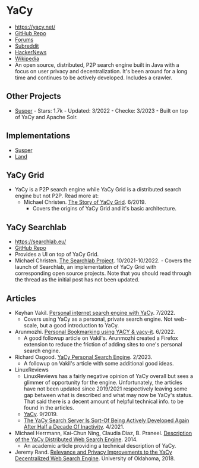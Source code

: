 # YaCy
- https://yacy.net/
- [GitHub Repo](https://github.com/yacy/yacy_search_server)
- [Forums](https://community.searchlab.eu/)
- [Subreddit](https://www.reddit.com/r/YaCy/)
- [HackerNews](https://news.ycombinator.com/item?id=32597309)
- [Wikipedia](https://en.wikipedia.org/wiki/YaCy)
- An open source, distributed, P2P search engine built in Java with a focus on user privacy and decentralization. It's been around for a long time and continues to be actively developed. Includes a crawler.

## Other Projects
- [Susper](https://github.com/fossasia/susper.com) - Stars: 1.7k - Updated: 3/2022 - Checke: 3/2023 - Built on top of YaCy and Apache Solr.

## Implementations
- [Susper](https://susper.com)
- [Land](https://www.land.nrw)

## YaCy Grid
- YaCy is a P2P search engine while YaCy Grid is a distributed search engine but not P2P. Read more at:
    - Michael Christen. [The Story of YaCy Grid](https://community.searchlab.eu/t/the-story-of-yacy-grid/48). 6/2019.
        - Covers the origins of YaCy Grid and it's basic architecture.

## YaCy Searchlab
- https://searchlab.eu/
- [GitHub Repo](https://github.com/yacy/searchlab)
- Provides a UI on top of YaCy Grid.
- Michael Christen. [The Searchlab Project](https://community.searchlab.eu/t/the-searchlab-project/867). 10/2021-10/2022.
        - Covers the launch of Searchlab, an implementation of YaCy Grid with corresponding open source projects. Note that you should read through the thread as the initial post has not been updated.

## Articles
- Keyhan Vakil. [Personal internet search engine with YaCy](https://www.kvakil.me/posts/2022-07-03-yacy-private-search-engine.html). 7/2022.
    - Covers using YaCy as a personal, private search engine. Not web-scale, but a good introduction to YaCy.
- Arunmozhi. [Personal Bookmarking using YACY & yacy-it](https://arunmozhi.in/2022/06/27/personal-bookmarking-using-yacy-yacy-it/). 6/2022.
    - A good followup article on Vakil's. Arunmozhi created a Firefox extension to reduce the friction of adding sites to one's personal search engine.
- Richard Osgood. [YaCy Personal Search Engine](https://www.richardosgood.com/posts/yacy-personal-search-engine/). 2/2023.
    - A followup on Vakil's article with some additional good ideas.
- LinuxReviews
    - LinuxReviews has a fairly negative opinion of YaCy overall but sees a glimmer of opportunity for the engine. Unfortunately, the articles have not been updated since 2019/2021 respectively leaving some gap between what is described and what may now be YaCy's status. That said there is a decent amount of helpful technical info. to be found in the articles.
    - [YaCy](https://linuxreviews.org/YaCy). 9/2019.
    - [The YaCy Search Server Is Sort-Of Being Actively Developed Again After Half a Decade Of Inactivity](https://linuxreviews.org/The_YaCy_Search_Server_Is_Sort-Of_Being_Actively_Developed_Again_After_Half_A_Decade_Of_Inactivity). 4/2021.
- Michael Herrmann, Kai-Chun Ning, Claudia Díaz, B. Praneel. [Description of the YaCy Distributed Web Search Engine](https://www.semanticscholar.org/paper/Description-of-the-YaCy-Distributed-Web-Search-Herrmann-Ning/8d0c816ab14ca3748a1887d7f2ef088d630f831d). 2014.
    - An academic article providing a technical description of YaCy.
- Jeremy Rand. [Relevance and Privacy Improvements to the YaCy Decentralized Web Search Engine](https://shareok.org/handle/11244/299892). University of Oklahoma, 2018.